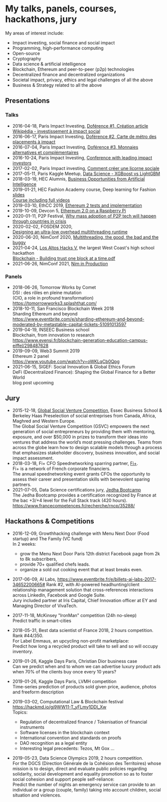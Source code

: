 # My talks, panels, courses, hackathons, jury

My areas of interest include:
- Impact investing, social finance and social impact
- Programming, high-performance computing
- Open-source
- Cryptography
- Data science & artificial intelligence
- Blockchain, Ethereum and peer-to-peer (p2p) technologies
- Decentralized finance and decentralized organizations
- Societal impact, privacy, ethics and legal challenges of all the above
- Business & Strategy related to all the above
## Presentations

### Talks
- 2016-04-18, Paris Impact Investing, [Doférence #1, Création article Wikipédia -  investissement à impact social](2016-04-18%20-%20Paris%20Impact%20Investing%20-%20Doference%201%20-%20Création%20Wikipedia%20investissement%20à%20impact%20social.pdf)
- 2016-06-17, Paris Impact Investing, [Doférence #2, Carte de métro des placements à impact](2016-06-17%20-%20Paris%20Impact%20Investing%20-%20Doference%202%20-%20Carte%20de%20Metro%20des%20placements%20à%20impact.pdf)
- 2016-07-04, Paris Impact Investing, [Doférence #3, Monnaies alternatives et complémentaires]()
- 2016-10-24, Paris Impact Investing, [Conference with leading impact investors](2016-10-24%20-%20Paris%20Impact%20Investing%20Conference%20with%20leading%20impact%20investors.pdf)
- 2017-02-02, Paris Impact investing, [Comment créer une licorne sociale](2017-02-02%20-%20Paris%20Impact%20Investing%20-%20Comment%20créer%20une%20licorne%20sociale.pdf)
- 2017-05-11, Paris Kaggle Meetup, [Data Science - XGBoost vs LightGBM](2017-05-11%20-%20Paris%20Kaggle%20Meetup%20-%20XGBoost%20vs%20LightGBM.pdf)
- 2018-03-19, HEC Alumnis, [Business Opportunities from Artificial Intelligence](2018-03-19%20-%20HEC%20Alumnis%20-%20Business%20Opportunities%20from%20Artificial%20Intelligence.pdf)
- 2019-01-21, HEC Fashion Academy course, Deep learning for Fashion\
[slides](2019-01-21%20-%20HEC%20Fashion%20Academy%20-%20Deep%20Learning%20for%20Fashion.pdf)\
  [Course including full videos](https://docs.google.com/presentation/d/e/2PACX-1vTM1oTliVKa5NjnaGiQ4rEz-c41Uav81vUcqbG1UmPhuKHR3nekAxEOf-OLZzmrUjI6n1eA5o4e6arp/pub?start=false&loop=false&delayms=3000)
- 2019-03-10, EthCC 2019, [Ethereum 2 tests and implementation](2019-03-10%20-%20EthCC%202019%20-%20Eth2%20tests%20and%20Implementation.pdf)
- 2019-10-09, Devcon 5, [Ethereum 2.0 on a Raspberry Pi](2019-10-09%20-%20Devcon%205%20-%20Ethereum%202.0%20on%20a%20Raspberry%20Pi.pdf)
- 2020-01-11, P2P Festival, [Why mass adoption of P2P tech will happen through countries in crisis](2020-01-11%20-%20P2P%20Festival%20-%20Why%20mass%20adoption%20of%20P2P%20tech%20will%20happen%20through%20countries%20in%20crisis.pdf)
- 2020-02-02, FOSDEM 2020,\
  [Designing an ultra-low overhead multithreading runtime](2020-02-02%20-%20FOSDEM%202020%20-%20Designing%20an%20ultra%20low-overhead%20multithreading%20runtime%20for%20Nim.pdf)
- 2020-06-20, NimConf 2020, [Multithreading, the good, the bad and the buggy](2020-06-20%20-%20NimConf%202020%20-%20Multithreading,%20the%20good,%20the%20bad%20and%20the%20buggy.pdf)
- 2021-04-24, [Los Altos Hacks V](https://www.losaltoshacks.com/), the largest West Coast's high school hackathon\
[Blockchain - Building trust one block at a time.pdf](2021-04-24%20-%20Blockchain%20-%20Building%20trust%20one%20block%20at%20a%20time.pdf)
- 2021-06-26, NimConf 2021, [Nim in Production](2021-06-26%20-%20NimConf%202021%20-%20Nim%20in%20Production.pdf)

### Panels

- 2018-06-26, Tomorrow Works by Comet\
  DSI : des rôles en pleine mutation\
  (CIO, a role in profound transformation)\
  https://tomorrowworks3.splashthat.com/
- 2018-10-11, San Francisco Blockchain Week 2018\
  Sharding Ethereum and beyond\
  https://www.eventbrite.com/e/sharding-ethereum-and-beyond-moderated-by-metastable-capital-tickets-51091013597
- 2019-04-19, INSEEC Business school\
  Blockchain, from innovation to research\
  https://www.evensi.fr/blockchain-generation-education-campus-eiffel/298487628
- 2019-09-09, Web3 Summit 2019\
  Ethereum 2 panel\
  https://www.youtube.com/watch?v=oWKLqCb0Qpg
- 2021-06-15, SIGEF: Social Innovation & Global Ethics Forum\
  DeFi (Decentralized Finance): Shaping the Global Finance for a Better World\
  blog post upcoming

## Jury

- 2015-12-18, [Global Social Venture Competition](https://www.gsvc-essec.org/), Essec Business School & Berkeley Haas
  Preselection of social entreprises from Canada, Africa, Maghred and Western Europe.\
  The Global Social Venture Competition (GSVC) empowers the next generation of social entrepreneurs by providing them with mentoring, exposure, and over $50,000 in prizes to transform their ideas into ventures that address the world’s most pressing challenges. Teams from across the globe learn how to design scalable models through a process that emphasizes stakeholder discovery, business innovation, and social impact assessment.
- 2018-03-18, Fi+ CFO Speednetworking sparring partner, [Fi+](https://fi-plus.com/).\
  Fi+ is a network of French corporate financiers.\
  The annual speednetworking event grants CFOs the opportunity to assess their career and presentation skills
  with benevolent sparing partners.
- 2021-07-05, Data Science certifications jury, [Jedha Bootcamp](https://en.jedha.co/)\
  The Jedha Bootcamp provides a certification recognized by France at the bac +3/+4 level for the Full Stack track (420 hours).\
  https://www.francecompetences.fr/recherche/rncp/35288/

## Hackathons & Competitions

- 2016-12-09, Growthhacking challenge with Menu Next Door (Food startup) and The Family (VC fund)\
  In 2 weeks:
  
  - grow the Menu Next Door Paris 12th district Facebook page from 2k to 8k subscribers,
  - provide 70+ qualified chefs leads.
  - organize a sold out cooking event that at least breaks even.
- 2017-06-09, AI Labs, https://www.eventbrite.fr/e/billets-ai-labs-2017-34652200665#
  Rank #2, with AI-powered headhunting/client relationship management solution
  that cross-references interactions across LinkedIn, Facebook and Google Suite.\
  Jury included partner at Iris Capital, Chief Innovation officer at EY and Managing Director of VivaTech.
- 2017-11-18, McKinsey "IronMan" competition (24h no-sleep)\
  Predict traffic in smart-cities
- 2018-05-31, Best data scientist of France 2018, 2 hours competition.
  Rank #44/350.\
  For Label Emmaus, an upcycling non-profit marketplace:\
  Predict how long a recycled product will take to sell and so will occupy inventory.
- 2019-01-26, Kaggle Days Paris, Christian Dior business case\
  Can we predict when and to whom we can advertise luxury product ads when 70% of the clients
  buy once every 10 years?
- 2019-01-26, Kaggle Days Paris, LVMH competition\
  Time-series prediction of products sold given price, audience, photos and freeform description
- 2019-03-02, Computational Law & Blockchain festival\
  https://hackmd.io/gj9WW11-T_yFLmy1DDl_Xw \
  Topics:
  - Regulation of decentralized finance / Tokenisation of financial instruments
  - Software licenses in the blockchain context
  - International convention and standards on proofs
  - DAO recognition as a legal entity
  - Interesting legal precedents: Tezos, Mt Gox …
- 2019-05-23, Data Science Olympics 2019, 2 hours competition.\
  For the DGCS (Direction Générale de la Cohésion des Territoires) whose mission is to design, direct and evaluate public policies regarding solidarity, social development and equality promotion so as to foster social cohesion and support people self-reliance:\
  Predict the number of nights an emergency service can provide to an individual or a group (couple, family)
  taking into account children, social situation and violences.
